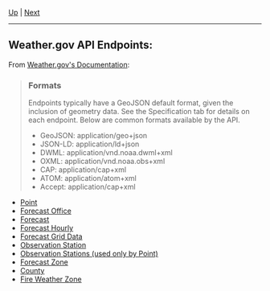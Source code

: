 [Up](../README.md) | [Next](point.md)
<hr>

## Weather.gov API Endpoints:
From [Weather.gov's Documentation](https://www.weather.gov/documentation/services-web-api):
>### Formats
>Endpoints typically have a GeoJSON default format, given the inclusion of geometry data. See the Specification tab for details on each endpoint. Below are common formats available by the API.  
> - GeoJSON: application/geo+json
> - JSON-LD: application/ld+json
> - DWML: application/vnd.noaa.dwml+xml
> - OXML: application/vnd.noaa.obs+xml
> - CAP: application/cap+xml
> - ATOM: application/atom+xml  
> - Accept: application/cap+xml

- [Point](point.md)
- [Forecast Office](forecastOffice.md)
- [Forecast](forecast.md)
- [Forecast Hourly](forecastHourly.md)
- [Forecast Grid Data](forecastGridData.md)
- [Observation Station](observationStation.md)
- [Observation Stations (used only by Point)](observationStations.md)
- [Forecast Zone](forecastZone.md)
- [County](county.md)
- [Fire Weather Zone](fireWeatherZone.md)
